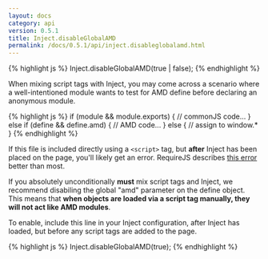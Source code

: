 ```yaml
---
layout: docs
category: api
version: 0.5.1
title: Inject.disableGlobalAMD
permalink: /docs/0.5.1/api/inject.disableglobalamd.html
---
```


{% highlight js %}
Inject.disableGlobalAMD(true | false);
{% endhighlight %}

When mixing script tags with Inject, you may come across a scenario where a well-intentioned module wants to test for AMD define before declaring an anonymous module.

{% highlight js %}
if (module && module.exports) {
  // commonJS code...
}
else if (define && define.amd) {
  // AMD code...
}
else {
  // assign to window.*
}
{% endhighlight %}

If this file is included directly using a `<script>` tag, but **after** Inject has been placed on the page, you'll likely get an error. RequireJS describes [this error](http://requirejs.org/docs/errors.html#mismatch) better than most.

If you absolutely unconditionally **must** mix script tags and Inject, we recommend disabiling the global "amd" parameter on the define object. This means that **when objects are loaded via a script tag manually, they will not act like AMD modules**.

To enable, include this line in your Inject configuration, after Inject has loaded, but before any script tags are added to the page.

{% highlight js %}
Inject.disableGlobalAMD(true);
{% endhighlight %}